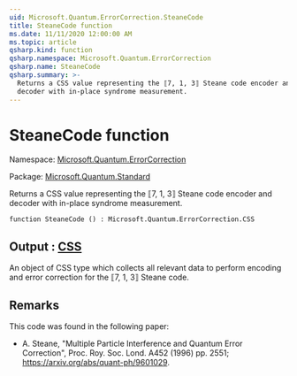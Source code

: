 ```yaml
---
uid: Microsoft.Quantum.ErrorCorrection.SteaneCode
title: SteaneCode function
ms.date: 11/11/2020 12:00:00 AM
ms.topic: article
qsharp.kind: function
qsharp.namespace: Microsoft.Quantum.ErrorCorrection
qsharp.name: SteaneCode
qsharp.summary: >-
  Returns a CSS value representing the ⟦7, 1, 3⟧ Steane code encoder and
  decoder with in-place syndrome measurement.
---
```


# SteaneCode function

Namespace: [Microsoft.Quantum.ErrorCorrection](xref:Microsoft.Quantum.ErrorCorrection)

Package: [Microsoft.Quantum.Standard](https://nuget.org/packages/Microsoft.Quantum.Standard)


Returns a CSS value representing the ⟦7, 1, 3⟧ Steane code encoder anddecoder with in-place syndrome measurement.

```qsharp
function SteaneCode () : Microsoft.Quantum.ErrorCorrection.CSS
```


## Output : [CSS](xref:Microsoft.Quantum.ErrorCorrection.CSS)

An object of CSS type which collects all relevant data to perform encoding anderror correction for the ⟦7, 1, 3⟧ Steane code.

## Remarks

This code was found in the following paper:- A. Steane, "Multiple Particle Interference and Quantum Error Correction", Proc. Roy. Soc. Lond. A452 (1996) pp. 2551; https://arxiv.org/abs/quant-ph/9601029.